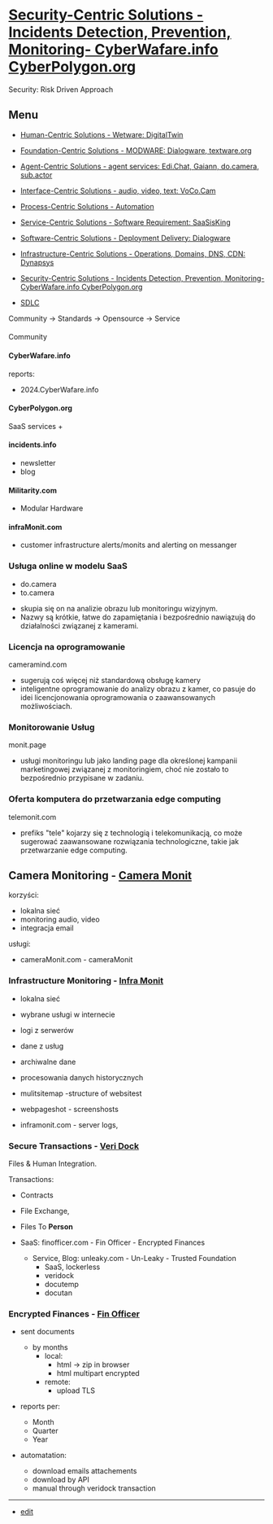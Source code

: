 # [Security-Centric Solutions - Incidents Detection, Prevention, Monitoring- CyberWafare.info CyberPolygon.org ](SECURITY.md)

Security: Risk Driven Approach

   
## Menu

+ [Human-Centric Solutions - Wetware: DigitalTwin](HUMAN.md)
+ [Foundation-Centric Solutions - MODWARE: Dialogware, textware.org](FOUNDATION.md)
+ [Agent-Centric Solutions - agent services: Edi.Chat, Gaiann, do.camera, sub.actor](AGENT.md)
+ [Interface-Centric Solutions - audio, video, text: VoCo.Cam](INTERFACE.md)
+ [Process-Centric Solutions - Automation](PROCESS.md)
+ [Service-Centric Solutions - Software Requirement: SaaSisKing](SERVICE.md)
+ [Software-Centric Solutions - Deployment Delivery: Dialogware](SOFTWARE.md)
+ [Infrastructure-Centric Solutions - Operations, Domains, DNS, CDN: Dynapsys](INFRASTRUCTURE.md)
+ [Security-Centric Solutions - Incidents Detection, Prevention, Monitoring- CyberWafare.info CyberPolygon.org ](SECURITY.md)
  
+ [SDLC](SDLC.md)


Community -> Standards -> Opensource -> Service


#### 
Community


#### CyberWafare.info
reports:
+ 2024.CyberWafare.info


#### CyberPolygon.org
SaaS services
+ 

#### incidents.info
+ newsletter
+ blog


#### Militarity.com
+ Modular Hardware


#### infraMonit.com
+ customer infrastructure alerts/monits and alerting on messanger


### Usługa online w modelu SaaS

+ do.camera
+ to.camera
- skupia się on na analizie obrazu lub monitoringu wizyjnym. 
- Nazwy są krótkie, łatwe do zapamiętania i bezpośrednio nawiązują do działalności związanej z kamerami.


### Licencja na oprogramowanie
cameramind.com

- sugerują coś więcej niż standardową obsługę kamery
- inteligentne oprogramowanie do analizy obrazu z kamer, co pasuje do idei licencjonowania oprogramowania o zaawansowanych możliwościach.


### Monitorowanie Usług
monit.page 
- usługi monitoringu lub jako landing page dla określonej kampanii marketingowej związanej z monitoringiem, choć nie zostało to bezpośrednio przypisane w zadaniu.



### Oferta komputera do przetwarzania edge computing

telemonit.com
- prefiks "tele" kojarzy się z technologią i telekomunikacją, co może sugerować zaawansowane rozwiązania technologiczne, takie jak przetwarzanie edge computing.



## Camera Monitoring - [Camera Monit](http://www.cameramonit.com)

korzyści:
+ lokalna sieć
+ monitoring audio, video
+ integracja email

usługi:
+ cameraMonit.com  - cameraMonit



### Infrastructure Monitoring - [Infra Monit](http://www.inframonit.com)

+ lokalna sieć
+ wybrane usługi w internecie
+ logi z serwerów
+ dane z usług
+ archiwalne dane
+ procesowania danych historycznych


+ mulitsitemap -structure of websitest
+ webpageshot - screenshosts
+ inframonit.com - server logs, 





### Secure Transactions - [Veri Dock](http://www.veridock.com)
Files & Human Integration.

Transactions:
+ Contracts
+ File Exchange,
+ Files To **Person**

+ SaaS: finofficer.com - Fin Officer - Encrypted Finances
  + Service, Blog: unleaky.com - Un-Leaky - Trusted Foundation
    + SaaS, lockerless
    + veridock
    + docutemp
    + docutan



### Encrypted Finances - [Fin Officer](http://www.finofficer.com)

+ sent documents
  + by months
    + local:
      + html -> zip in browser
      + html multipart encrypted
    + remote:
      + upload TLS
+ reports per:
  + Month
  + Quarter
  + Year

+ automatation:
  + download emails attachements
  + download by API 
  + manual through veridock transaction


---

+ [edit](https://github.com/softreck-com/roadmap/edit/main/SECURITY.md)
